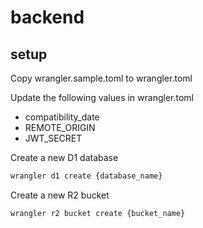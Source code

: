 # backend

## setup

Copy wrangler.sample.toml to wrangler.toml

Update the following values in wrangler.toml
- compatibility_date
- REMOTE_ORIGIN
- JWT_SECRET

Create a new D1 database
```bash
wrangler d1 create {database_name}
```

Create a new R2 bucket
```bash
wrangler r2 bucket create {bucket_name}
```

